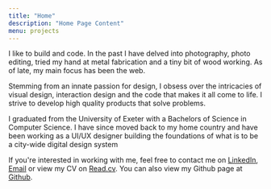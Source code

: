 ```yaml
---
title: "Home"
description: "Home Page Content"
menu: projects
---
```

I like to build and code. In the past I have delved into photography, photo editing, tried my hand at metal fabrication and a tiny bit of wood working. As of late, my main focus has been the web.

Stemming from an innate passion for design, I obsess over the intricacies of visual design, interaction design and the code that makes it all come to life. I strive to develop high quality products that solve problems.

I graduated from the University of Exeter with a Bachelors of Science in Computer Science. I have since moved back to my home country and have been working as a UI/UX designer building the foundations of what is to be a city-wide digital design system

If you're interested in working with me, feel free to contact me on [LinkedIn](https://www.linkedin.com/in/saleh-lootah/), [Email](mailto:saleh.lootah3@gmail.com) or view my CV on [Read.cv](https://read.cv/stl). You can also view my Github page at [Github](https://github.com/saleh-lootah).
